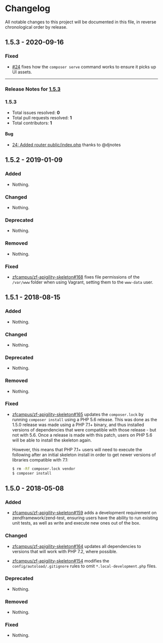 # Changelog

All notable changes to this project will be documented in this file, in reverse chronological order by release.

## 1.5.3 - 2020-09-16

### Fixed

- [#24](https://github.com/laminas-api-tools/api-tools-skeleton/pull/24) fixes how the `composer serve` command works to ensure it picks up UI assets.


-----

### Release Notes for [1.5.3](https://github.com/laminas-api-tools/api-tools-skeleton/milestone/1)



### 1.5.3

- Total issues resolved: **0**
- Total pull requests resolved: **1**
- Total contributors: **1**

#### Bug

 - [24: Added router public/index.php](https://github.com/laminas-api-tools/api-tools-skeleton/pull/24) thanks to @djnotes

## 1.5.2 - 2019-01-09

### Added

- Nothing.

### Changed

- Nothing.

### Deprecated

- Nothing.

### Removed

- Nothing.

### Fixed

- [zfcampus/zf-apigility-skeleton#168](https://github.com/zfcampus/zf-apigility-skeleton/pull/168) fixes file permissions of the `/var/www` folder when using Vagrant,
  setting them to the `www-data` user.

## 1.5.1 - 2018-08-15

### Added

- Nothing.

### Changed

- Nothing.

### Deprecated

- Nothing.

### Removed

- Nothing.

### Fixed

- [zfcampus/zf-apigility-skeleton#165](https://github.com/zfcampus/zf-apigility-skeleton/pull/165) updates the `composer.lock` by running `composer install` using a
  PHP 5.6 release.  This was done as the 1.5.0 release was made using a PHP 7.1+
  binary, and thus installed versions of dependencies that were compatible with
  those release - but not with 5.6.  Once a release is made with this patch,
  users on PHP 5.6 will be able to install the skeleton again.
  
  However, this means that PHP 7.1+ users will need to execute the following
  after an initial skeleton install in order to get newer versions of libraries
  compatible with 7.1:
  
  ```bash
  $ rm -Rf composer.lock vendor
  $ composer install
  ```

## 1.5.0 - 2018-05-08

### Added

- [zfcampus/zf-apigility-skeleton#159](https://github.com/zfcampus/zf-apigility-skeleton/pull/159) adds a development requirement on zendframework/zend-test, ensuring users
  have the ability to run existing unit tests, as well as write and execute new ones out of the box.

### Changed

- [zfcampus/zf-apigility-skeleton#164](https://github.com/zfcampus/zf-apigility-skeleton/pull/164) updates all dependencies to versions that will work with PHP 7.2, where possible.

- [zfcampus/zf-apigility-skeleton#154](https://github.com/zfcampus/zf-apigility-skeleton/pull/154) modifies the `config/autoload/.gitignore` rules to omit `*.local-development.php` files.

### Deprecated

- Nothing.

### Removed

- Nothing.

### Fixed

- Nothing.
